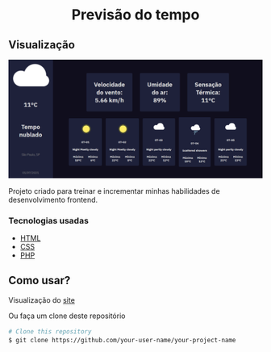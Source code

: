 <h1 align="center">Previsão do tempo</h1>

## Visualização

<img src="images/screenshot.png">


Projeto criado para treinar e incrementar minhas habilidades de desenvolvimento frontend.


### Tecnologias usadas


- [HTML](https://developer.mozilla.org/pt-BR/docs/Web/HTML)
- [CSS](https://developer.mozilla.org/pt-BR/docs/Web/CSS)
- [PHP](https://www.php.net/)


## Como usar?


Visualização do [site](#)

Ou faça um clone deste repositório

```bash
# Clone this repository
$ git clone https://github.com/your-user-name/your-project-name

